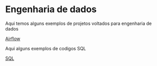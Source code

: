 # Engenharia de dados

Aqui temos alguns exemplos de projetos voltados para engenharia de dados

[Airflow](/data_engineer/airflow)

Aqui alguns exemplos de codigos SQL

[SQL](/data_engineer/sql)